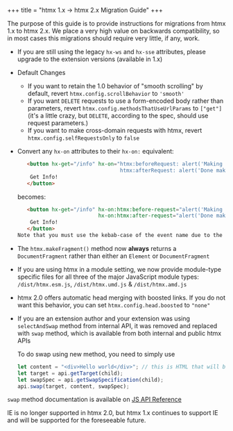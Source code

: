 +++
title = "htmx 1.x &rarr; htmx 2.x Migration Guide"
+++

The purpose of this guide is to provide instructions for migrations from htmx 1.x to htmx 2.x.
We place a very high value on backwards compatibility, so in most cases this migrations should require very little, if any, work.

* If you are still using the legacy `hx-ws` and `hx-sse` attributes, please upgrade to the extension versions (available in 1.x)
* Default Changes
  * If you want to retain the 1.0 behavior of "smooth scrolling" by default, revert `htmx.config.scrollBehavior` to `'smooth'`
  * If you want `DELETE` requests to use a form-encoded body rather than parameters, revert
    `htmx.config.methodsThatUseUrlParams` to `["get"]` (it's a little crazy, but `DELETE`, according to the spec, should
     use request parameters.)
  * If you want to make cross-domain requests with htmx, revert `htmx.config.selfRequestsOnly` to `false`
* Convert any `hx-on` attributes to their `hx-on:` equivalent:
  ```html
     <button hx-get="/info" hx-on="htmx:beforeRequest: alert('Making a request!')
                                   htmx:afterRequest: alert('Done making a request!')">
      Get Info!
     </button>
  ```
  becomes:
  ```html
     <button hx-get="/info" hx-on:htmx:before-request="alert('Making a request!')"
                            hx-on:htmx:after-request="alert('Done making a request!')">
      Get Info!
     </button>
  Note that you must use the kebab-case of the event name due to the fact that attributes are case-insensitive in HTML.
  ```
* The `htmx.makeFragment()` method now **always** returns a `DocumentFragment` rather than either an `Element` or `DocumentFragment`
* If you are using htmx in a module setting, we now provide module-type specific files for all three of the major
  JavaScript module types: `/dist/htmx.esm.js`, `/dist/htmx.umd.js` & `/dist/htmx.amd.js`
* htmx 2.0 offers automatic head merging with boosted links.  If you do not want this behavior, you can set `htmx.config.head.boosted` to `"none"`
* If you are an extension author and your extension was using `selectAndSwap` method from internal API, it was removed and replaced with `swap` method,
  which is available from both internal and public htmx APIs

  To do swap using new method, you need to simply use

  ```js
  let content = "<div>Hello world</div>"; // this is HTML that will be swapped into target
  let target = api.getTarget(child);
  let swapSpec = api.getSwapSpecification(child);
  api.swap(target, content, swapSpec);
  ```

 `swap` method documentation is available on [JS API Reference](/api/#swap)

IE is no longer supported in htmx 2.0, but htmx 1.x continues to support IE and will be supported for the foreseeable future.

